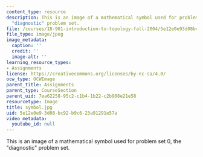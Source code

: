 ```yaml
---
content_type: resource
description: This is an image of a mathematical symbol used for problem set 0, the
  "diagnostic" problem set.
file: /courses/18-901-introduction-to-topology-fall-2004/5e12e0e93d08bc92b9c623a91291e57a_symbol.jpg
file_type: image/jpeg
image_metadata:
  caption: ''
  credit: ''
  image-alt: ''
learning_resource_types:
- Assignments
license: https://creativecommons.org/licenses/by-nc-sa/4.0/
ocw_type: OCWImage
parent_title: Assignments
parent_type: CourseSection
parent_uid: 7ea62258-95c2-c1b4-1b22-c2b908e21e58
resourcetype: Image
title: symbol.jpg
uid: 5e12e0e9-3d08-bc92-b9c6-23a91291e57a
video_metadata:
  youtube_id: null
---
```

This is an image of a mathematical symbol used for problem set 0, the "diagnostic" problem set.